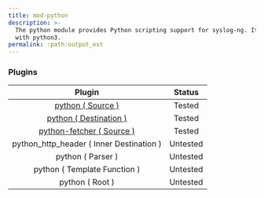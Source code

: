 ```yaml
---
title: mod-python
description: >-
  The python module provides Python scripting support for syslog-ng. It works
  with python3.
permalink: :path:output_ext
---
```


### Plugins

|                            Plugin                            |  Status  |
| :----------------------------------------------------------: | :------: |
|         [python ( Source )](python-source-driver)            |  Tested  |
|    [python ( Destination )](python-destination-driver)       |  Tested  |
| [python-fetcher ( Source )](python-fetcher-source-driver)    |  Tested  |
|          python\_http\_header ( Inner Destination )          | Untested |
|                       python ( Parser )                      | Untested |
|                 python ( Template Function )                 | Untested |
|                       python ( Root )                        | Untested |
